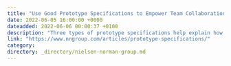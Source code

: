 ```yaml
---
title: "Use Good Prototype Specifications to Empower Team Collaboration"
date: 2022-06-05 16:00:00 +0000
dateadded: 2022-06-06 00:00:37 +0100
description: "Three types of prototype specifications help explain how a design looks and is implemented. Clear prototype specifications empower team collaboration and lower communication costs."
link: "https://www.nngroup.com/articles/prototype-specifications/"
category:
directory: _directory/nielsen-norman-group.md
---
```

